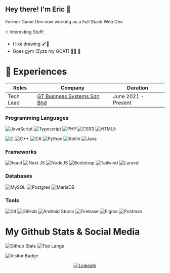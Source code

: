 ## Hey there! I'm Eric 👋
Former Game Dev now working as a Full Stack Web Dev.

⚡ Interesting Stuff: 
- I like drawing 🖌🎨
- Goes gym (Zyzz my GOAT) 🏋️‍♀️ 💪

# 🏢 Experiences
| Roles | Company | Duration |
| --- | --- | --- |
| Tech Lead | [GT Business Systems Sdn Bhd](https://globaltrack.my/) | June 2021 - Present|

### Programming Languages
 ![JavaScript](https://img.shields.io/badge/JavaScript-F7DF1E?style=for-the-badge&logo=javascript&logoColor=black)
 ![Typescript](https://img.shields.io/badge/TypeScript-007ACC?style=for-the-badge&logo=typescript&logoColor=white)
 ![PHP](https://img.shields.io/badge/php-%23777BB4.svg?style=for-the-badge&logo=php&logoColor=white)
 ![CSS3](https://img.shields.io/badge/css3-%231572B6.svg?style=for-the-badge&logo=css3&logoColor=white)
 ![HTML5](https://img.shields.io/badge/html5-%23E34F26.svg?style=for-the-badge&logo=html5&logoColor=white)

 ![C](https://img.shields.io/badge/C-00599C?style=for-the-badge&logo=c&logoColor=white)
 ![C++](https://img.shields.io/badge/C%2B%2B-00599C?style=for-the-badge&logo=c%2B%2B&logoColor=white)
 ![C#](https://img.shields.io/badge/C%23-00599C?style=for-the-badge&logo=csharp&logoColor=white)
 ![Python](https://img.shields.io/badge/Python-14354C?style=for-the-badge&logo=python&logoColor=white)
 ![Kotlin](https://img.shields.io/badge/kotlin-%230095D5.svg?style=for-the-badge&logo=kotlin&logoColor=white)
 ![Java](https://img.shields.io/badge/Java-ED8B00?style=for-the-badge&logo=java&logoColor=white)

 
### Frameworks
 ![React](https://img.shields.io/badge/react-%2320232a.svg?style=for-the-badge&logo=react&logoColor=%2361DAFB)
 ![Next JS](https://img.shields.io/badge/Next-black?style=for-the-badge&logo=next.js&logoColor=white)
 ![NodeJS](https://img.shields.io/badge/node.js-6DA55F?style=for-the-badge&logo=node.js&logoColor=white)
 ![Bootstrap](https://img.shields.io/badge/bootstrap-%23563D7C.svg?style=for-the-badge&logo=bootstrap&logoColor=white)
 ![Tailwind](https://img.shields.io/badge/tailwindcss-%23404d59?logo=TailwindCSS&style=for-the-badge)
 ![Laravel](https://img.shields.io/badge/laravel-%23FF2D20.svg?style=for-the-badge&logo=laravel&logoColor=white)

### Databases
![MySQL](https://img.shields.io/badge/mysql-%2300f.svg?style=for-the-badge&logo=mysql&logoColor=white)
![Postgres](https://img.shields.io/badge/postgres-%23316192.svg?style=for-the-badge&logo=postgresql&logoColor=white)
![MariaDB](https://img.shields.io/badge/MariaDB-003545?style=for-the-badge&logo=mariadb&logoColor=white)

### Tools
![Git](https://img.shields.io/badge/git-%23F05033.svg?style=for-the-badge&logo=git&logoColor=white)
![GitHub](https://img.shields.io/badge/github-%23121011.svg?style=for-the-badge&logo=github&logoColor=white)
![Android Studio](https://img.shields.io/badge/Android%20Studio-3DDC84.svg?style=for-the-badge&logo=android-studio&logoColor=white)
![Firebase](https://img.shields.io/badge/firebase-%23039BE5.svg?style=for-the-badge&logo=firebase)
![Figma](https://img.shields.io/badge/figma-%23F24E1E.svg?style=for-the-badge&logo=figma&logoColor=white)
![Postman](https://img.shields.io/badge/Postman-FF6C37?style=for-the-badge&logo=postman&logoColor=white)
 
# My Github Stats & Social Media
![Github Stats](https://github-readme-stats.vercel.app/api?username=wkusaa&theme=tokyonight&show_icons=true&hide_border=true&include_all_commits=true&count_private=true&hide=contribs)
![Top Langs](https://github-readme-stats.vercel.app/api/top-langs/?username=wkusaa&layout=compact&theme=tokyonight&show_icons=true&hide=html,scss,css&hide_border=true&card_width=240)

![Visitor Badge](https://visitor-badge.laobi.icu/badge?page_id=Xiel7.Xiel7)

<div>
  <p align = "center">
<a href="https://www.linkedin.com/in/eric-ng-boon-lee-641280205/" target="_blank"><img src="https://img.shields.io/badge/LinkedIn-0077B5?style=for-the-badge&logo=linkedin&logoColor=white" alt="LinkedIn"></a>
  </p>
</div>

<!-- Here are some ideas to get you started: -->

<!-- ## More About Me
- ⚡ Fun fact: I can do all sports and i love it.
- 😄 Personalities: I'm an I/ENTJ 
 -->
<!-- - 🔭 I’m currently working on ...
- 🌱 I’m currently learning ...
- 👯 I’m looking to collaborate on ...
- 🤔 I’m looking for help with ...
- 💬 Ask me about ...
- 📫 How to reach me: ...
- 😄 Pronouns: ...
- ⚡ Fun fact: ... -->
